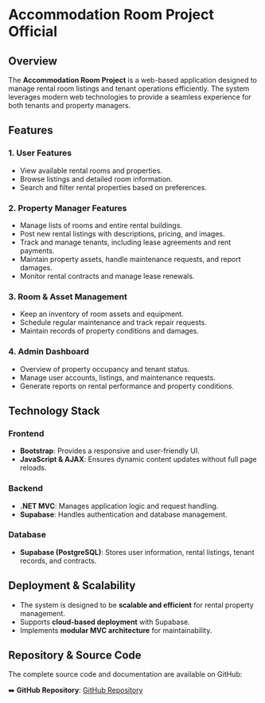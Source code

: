 # Accommodation Room Project Official

## Overview
The **Accommodation Room Project** is a web-based application designed to manage rental room listings and tenant operations efficiently. The system leverages modern web technologies to provide a seamless experience for both tenants and property managers.

## Features

### 1. **User Features**
- View available rental rooms and properties.
- Browse listings and detailed room information.
- Search and filter rental properties based on preferences.

### 2. **Property Manager Features**
- Manage lists of rooms and entire rental buildings.
- Post new rental listings with descriptions, pricing, and images.
- Track and manage tenants, including lease agreements and rent payments.
- Maintain property assets, handle maintenance requests, and report damages.
- Monitor rental contracts and manage lease renewals.

### 3. **Room & Asset Management**
- Keep an inventory of room assets and equipment.
- Schedule regular maintenance and track repair requests.
- Maintain records of property conditions and damages.

### 4. **Admin Dashboard**
- Overview of property occupancy and tenant status.
- Manage user accounts, listings, and maintenance requests.
- Generate reports on rental performance and property conditions.

## Technology Stack

### **Frontend**
- **Bootstrap**: Provides a responsive and user-friendly UI.
- **JavaScript & AJAX**: Ensures dynamic content updates without full page reloads.

### **Backend**
- **.NET MVC**: Manages application logic and request handling.
- **Supabase**: Handles authentication and database management.

### **Database**
- **Supabase (PostgreSQL)**: Stores user information, rental listings, tenant records, and contracts.

## Deployment & Scalability
- The system is designed to be **scalable and efficient** for rental property management.
- Supports **cloud-based deployment** with Supabase.
- Implements **modular MVC architecture** for maintainability.

## Repository & Source Code
The complete source code and documentation are available on GitHub:

➡️ **GitHub Repository**: [GitHub Repository](https://github.com/NgoLeGiaBao/accommodation_room_project)
